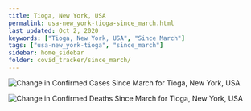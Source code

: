 ```yaml
---
title: Tioga, New York, USA
permalink: usa-new_york-tioga-since_march.html
last_updated: Oct 2, 2020
keywords: ["Tioga, New York, USA", "Since March"]
tags: ["usa-new_york-tioga", "since_march"]
sidebar: home_sidebar
folder: covid_tracker/since_march/
---
```


![Change in Confirmed Cases Since March for Tioga, New York, USA](images/graphs/usa-new_york-tioga-delta_confirmed-since_march_graph.png)

![Change in Confirmed Deaths Since March for Tioga, New York, USA](images/graphs/usa-new_york-tioga-delta_deaths-since_march_graph.png)
